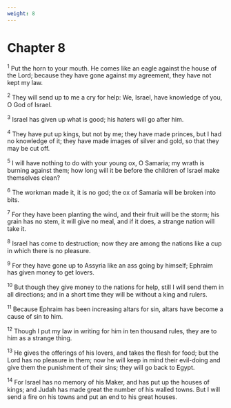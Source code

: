 ```yaml
---
weight: 8
---
```


# Chapter 8

<sup>1</sup> Put the horn to your mouth. He comes like an eagle against the house of the Lord; because they have gone against my agreement, they have not kept my law. 

<sup>2</sup> They will send up to me a cry for help: We, Israel, have knowledge of you, O God of Israel. 

<sup>3</sup> Israel has given up what is good; his haters will go after him. 

<sup>4</sup> They have put up kings, but not by me; they have made princes, but I had no knowledge of it; they have made images of silver and gold, so that they may be cut off. 

<sup>5</sup> I will have nothing to do with your young ox, O Samaria; my wrath is burning against them; how long will it be before the children of Israel make themselves clean? 

<sup>6</sup> The workman made it, it is no god; the ox of Samaria will be broken into bits. 

<sup>7</sup> For they have been planting the wind, and their fruit will be the storm; his grain has no stem, it will give no meal, and if it does, a strange nation will take it. 

<sup>8</sup> Israel has come to destruction; now they are among the nations like a cup in which there is no pleasure. 

<sup>9</sup> For they have gone up to Assyria like an ass going by himself; Ephraim has given money to get lovers. 

<sup>10</sup> But though they give money to the nations for help, still I will send them in all directions; and in a short time they will be without a king and rulers. 

<sup>11</sup> Because Ephraim has been increasing altars for sin, altars have become a cause of sin to him. 

<sup>12</sup> Though I put my law in writing for him in ten thousand rules, they are to him as a strange thing. 

<sup>13</sup> He gives the offerings of his lovers, and takes the flesh for food; but the Lord has no pleasure in them; now he will keep in mind their evil-doing and give them the punishment of their sins; they will go back to Egypt. 

<sup>14</sup> For Israel has no memory of his Maker, and has put up the houses of kings; and Judah has made great the number of his walled towns. But I will send a fire on his towns and put an end to his great houses. 


